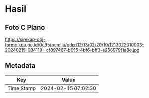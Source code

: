 # Hasil

## Foto C Plano

https://sirekap-obj-formc.kpu.go.id/0e95/pemilu/pdpr/12/13/02/20/10/1213022010003-20240215-034119--cf897467-b695-4bf6-bff3-a258979f1a8e.jpg


## Metadata

| Key        | Value               |
| ---------- | ------------------- |
| Time Stamp | 2024-02-15 07:02:30 |




